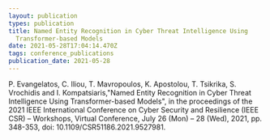 ```yaml
---
layout: publication
types: publication
title: Named Entity Recognition in Cyber Threat Intelligence Using
  Transformer-based Models
date: 2021-05-28T17:04:14.470Z
tags: conference_publications
publication_date: 2021-05-28
---
```

<!--StartFragment-->

P. Evangelatos, C. Iliou, T. Mavropoulos, K. Apostolou, T. Tsikrika, S. Vrochidis and I. Kompatsiaris,"Named Entity Recognition in Cyber Threat Intelligence Using Transformer-based Models", in the proceedings of the 2021 IEEE International Conference on Cyber Security and Resilience (IEEE CSR) – Workshops, Virtual Conference, July 26 (Mon) – 28 (Wed), 2021, pp. 348-353, doi: 10.1109/CSR51186.2021.9527981.

<!--EndFragment-->